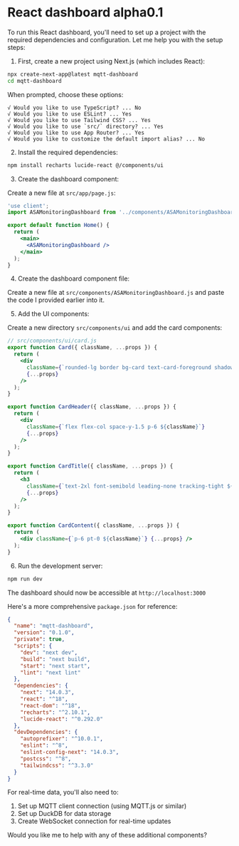 #  React dashboard alpha0.1

To run this React dashboard, you'll need to set up a project with the required dependencies and configuration. Let me help you with the setup steps:

1. First, create a new project using Next.js (which includes React):

```bash
npx create-next-app@latest mqtt-dashboard
cd mqtt-dashboard
```

When prompted, choose these options:
```
√ Would you like to use TypeScript? ... No
√ Would you like to use ESLint? ... Yes
√ Would you like to use Tailwind CSS? ... Yes
√ Would you like to use `src/` directory? ... Yes
√ Would you like to use App Router? ... Yes
√ Would you like to customize the default import alias? ... No
```

2. Install the required dependencies:

```bash
npm install recharts lucide-react @/components/ui
```

3. Create the dashboard component:

Create a new file at `src/app/page.js`:

```jsx
'use client';
import ASAMonitoringDashboard from '../components/ASAMonitoringDashboard';

export default function Home() {
  return (
    <main>
      <ASAMonitoringDashboard />
    </main>
  );
}
```

4. Create the dashboard component file:

Create a new file at `src/components/ASAMonitoringDashboard.js` and paste the code I provided earlier into it.

5. Add the UI components:

Create a new directory `src/components/ui` and add the card components:

```jsx
// src/components/ui/card.js
export function Card({ className, ...props }) {
  return (
    <div
      className={`rounded-lg border bg-card text-card-foreground shadow-sm ${className}`}
      {...props}
    />
  );
}

export function CardHeader({ className, ...props }) {
  return (
    <div
      className={`flex flex-col space-y-1.5 p-6 ${className}`}
      {...props}
    />
  );
}

export function CardTitle({ className, ...props }) {
  return (
    <h3
      className={`text-2xl font-semibold leading-none tracking-tight ${className}`}
      {...props}
    />
  );
}

export function CardContent({ className, ...props }) {
  return (
    <div className={`p-6 pt-0 ${className}`} {...props} />
  );
}
```

6. Run the development server:

```bash
npm run dev
```

The dashboard should now be accessible at `http://localhost:3000`

Here's a more comprehensive `package.json` for reference:

```json
{
  "name": "mqtt-dashboard",
  "version": "0.1.0",
  "private": true,
  "scripts": {
    "dev": "next dev",
    "build": "next build",
    "start": "next start",
    "lint": "next lint"
  },
  "dependencies": {
    "next": "14.0.3",
    "react": "^18",
    "react-dom": "^18",
    "recharts": "^2.10.1",
    "lucide-react": "^0.292.0"
  },
  "devDependencies": {
    "autoprefixer": "^10.0.1",
    "eslint": "^8",
    "eslint-config-next": "14.0.3",
    "postcss": "^8",
    "tailwindcss": "^3.3.0"
  }
}
```

For real-time data, you'll also need to:

1. Set up MQTT client connection (using MQTT.js or similar)
2. Set up DuckDB for data storage
3. Create WebSocket connection for real-time updates

Would you like me to help with any of these additional components?